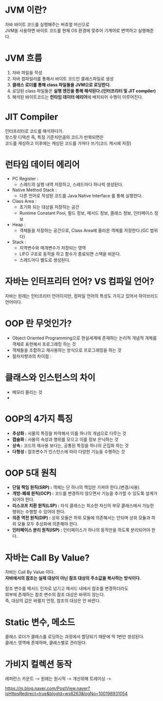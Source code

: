 # JVM 이란?     
                              
자바 바이트 코드를 실행해주는 버츄얼 머신으로                  
JVM을 사용하면 바이트 코드를 현재 OS 환경에 맞추어 기계어로 변역하고 실행해준다.             

# JVM 흐름 

1. 자바 파일을 작성   
2. 자바 컴파일러를 통해서 바이트 코드인 클래스파일로 생성   
3. **클래스 로더를 통해 class 파일들을 JVM으로 로딩한다.**   
4. 로딩된 class 파일들은 **실행 엔진을 통해 해석된다.(인터프리터 및 JIT compiler)**   
5. 해석된 바이트코드는 **런타임 데이터 에리어**에 배치되어 수행이 이루어진다.

# JIT Compiler   
               
인터프리터로 코드를 해석하다가.           
핫스팟 디텍션 즉, 특정 기준치만큼의 코드가 반복되면은     
코드를 캐싱하고 이후에는 캐싱된 코드를 가져다 쓰기(코드 캐시에 저장)       
 
# 런타임 데이터 에리어 
      
* PC Register : 
    * 스레드의 실행 내역 저장하고, 스레드마다 하나씩 생성된다.        
* Native Method Stack : 
    * 다른 언어로 작성된 코드를 Java Native Interface 를 통해 실행한다. 
* Class Area : 
    * 초기화 되는 대상을 저장하는 공간  
    * Runtime Constant Pool, 필드 정보, 메서드 정보, 클래스 정보, 인터페이스 정보 
* Heap : 
    * 객체들을 저장하는 공간으로, Class Area에 올라온 객체를 저장한다.(GC 범위다)    
* Stack : 
    * 지역변수와 매개변수가 저장되는 영역    
    * LIFO 구조로 동작을 하고 함수가 종료되면 스택을 비운다.     
    * 스레드마다 별도로 생성된다.    

# 자바는 인터프리터 언어? VS 컴파일 언어?    

자바는 원래는 인터프리터 언어이지만, 컴파일 언어의 특성도 가지고 있어서 하이브리드 언어이다.   

# OOP 란 무엇인가?   

* Object Oriented Programming으로 현실세계에 존재하는 논리적 개념적 개체를 객체로 표현해서 프로그래밍 하는 것    
* 객체들을 조합하고 재사용하는 방식으로 프로그래밍을 하는 것   
* 절차지향과의 차이점 :    

# 클래스와 인스턴스의 차이 
   
* 메모리 올리는 것 
* 

# OOP의 4가지 특징
  
* **추상화 :** 사물의 특징을 파악해서 이를 하나의 개념으로 다루는 것      
* **캡슐화 :** 사물의 속성과 행위를 모으고 이를 정보 은닉하는 것           
* **상속 :** 코드의 재사용 보다는, 공통된 특징을 하나의 군집화 하는 것        
* **다형성 :** 참조변수가 인스턴스에 따라 다양한 기능을 수행하는 것      

# OOP 5대 원칙 
      
* **단일 책임 원칙(SRP) :** 객체는 단 하나의 책임만 가져야 한다.(변경/사용)      
* **개방-폐쇄 원칙(OCP) :** 코드를 변경하지 않으면서 기능을 추가할 수 있도록 설계가 되어야 한다.  
* **리스코프 치환 원칙(LSP) :** 자식 클래스는 최소한 자신의 부모 클래스에서 가능한 행위는 수행할 수 있어야 한다.    
* **의존 역전 원칙(DIP) :** 상위 모듈은 하위 모듈에 의존해서는 안되며 상위 모듈과 하위 모듈 모두 추상화에 의존해야 한다.     
* **인터페이스 분리 원칙(ISP) :** 인터페이스가 하나의 동작만을 하도록 분리되어야 한다.   

# 자바는 Call By Value?     
자바는 Call By Value 이다.                       
**자바에서의 참조는 실제 대상이 아닌 참조 대상의 주소값을 복사하는 방식이다.**       
     
참조 변수를 메서드 인자로 넘기고 메서드 내에서 참조를 변경하더라도         
외부에 존재하는 참조 변수의 참조 대상은 바뀌지 않는다.      
즉, 대상의 값은 바뀔지 언정, 참조의 대상은 안 바뀐다.   

# Static 변수, 메소드 
  
클래스 로더가 클래스를 로딩하는 과정에서 할당되기 때문에 딱 1번만 생성된다.    
클래스 영역에 존재하며, 클래스별로 관리된다.     
  
# 가비지 컬렉션 동작 
레퍼런스 카운트 -> 원래는 원시적 -> 개선위해 트레이싱 ->   

https://m.blog.naver.com/PostView.naver?isHttpsRedirect=true&blogId=ws6263&logNo=100198931054   

